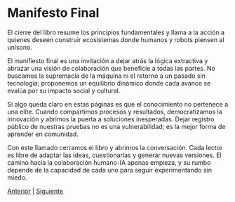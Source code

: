 # Manifesto Final

El cierre del libro resume los principios fundamentales y llama a la acción a quienes deseen construir ecosistemas donde humanos y robots piensen al unísono.

El manifiesto final es una invitación a dejar atrás la lógica extractiva y abrazar una visión de colaboración que beneficie a todas las partes. No buscamos la supremacía de la máquina ni el retorno a un pasado sin tecnología; proponemos un equilibrio dinámico donde cada avance se evalúa por su impacto social y cultural.

Si algo queda claro en estas páginas es que el conocimiento no pertenece a una elite. Cuando compartimos procesos y resultados, democratizamos la innovación y abrimos la puerta a soluciones inesperadas. Dejar registro público de nuestras pruebas no es una vulnerabilidad; es la mejor forma de aprender en comunidad.

Con este llamado cerramos el libro y abrimos la conversación. Cada lector es libre de adaptar las ideas, cuestionarlas y generar nuevas versiones. El camino hacia la colaboración humano-IA apenas empieza, y su rumbo depende de la capacidad de cada uno para seguir experimentando sin miedo.

[Anterior](../chapters/08_experimentos_abiertos.md) | [Siguiente](../chapters/10_referencias.md)
